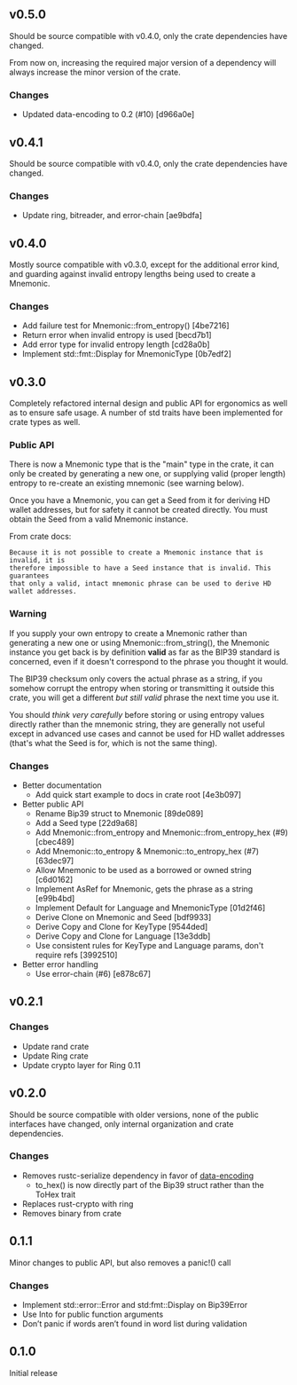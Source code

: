 ## v0.5.0

Should be source compatible with v0.4.0, only the crate dependencies have changed.

From now on, increasing the required major version of a dependency will always increase the
minor version of the crate.

### Changes

* Updated data-encoding to 0.2 (#10) [d966a0e]

## v0.4.1

Should be source compatible with v0.4.0, only the crate dependencies have changed.

### Changes 

* Update ring, bitreader, and error-chain [ae9bdfa]

## v0.4.0

Mostly source compatible with v0.3.0, except for the additional error kind, and guarding
against invalid entropy lengths being used to create a Mnemonic.

### Changes 

* Add failure test for Mnemonic::from_entropy()  [4be7216]
* Return error when invalid entropy is used  [becd7b1]
* Add error type for invalid entropy length  [cd28a0b]
* Implement std::fmt::Display for MnemonicType  [0b7edf2]

## v0.3.0

Completely refactored internal design and public API for ergonomics as well as to ensure
safe usage. A number of std traits have been implemented for crate types as well.

### Public API

There is now a Mnemonic type that is the "main" type in the crate, it can only be created by
generating a new one, or supplying valid (proper length) entropy to re-create an existing
mnemonic (see warning below).

Once you have a Mnemonic, you can get a Seed from it for deriving HD wallet addresses, but
for safety it cannot be created directly. You must obtain the Seed from a valid Mnemonic
instance.

From crate docs:

    Because it is not possible to create a Mnemonic instance that is invalid, it is
    therefore impossible to have a Seed instance that is invalid. This guarantees
    that only a valid, intact mnemonic phrase can be used to derive HD wallet addresses.

### Warning

If you supply your own entropy to create a Mnemonic rather than generating a new one or
using Mnemonic::from_string(), the Mnemonic instance you get back is by definition **valid**
as far as the BIP39 standard is concerned, even if it doesn't correspond to the phrase you
thought it would.

The BIP39 checksum only covers the actual phrase as a string, if you somehow corrupt the
entropy when storing or transmitting it outside this crate, you will get a different *but still valid*
phrase the next time you use it.

You should *think very carefully* before storing or using entropy values directly rather than the
mnemonic string, they are generally not useful except in advanced use cases and cannot be
used for HD wallet addresses (that's what the Seed is for, which is not the same thing).
 
### Changes 

* Better documentation
    * Add quick start example to docs in crate root [4e3b097]
* Better public API
    * Rename Bip39 struct to Mnemonic [89de089]
    * Add a Seed type [22d9a68]
    * Add Mnemonic::from_entropy and Mnemonic::from_entropy_hex (#9) [cbec489]
    * Add Mnemonic::to_entropy & Mnemonic::to_entropy_hex (#7) [63dec97]
    * Allow Mnemonic to be used as a borrowed or owned string [c6d0162]
    * Implement AsRef<str> for Mnemonic, gets the phrase as a string [e99b4bd]
    * Implement Default for Language and MnemonicType [01d2f46]
    * Derive Clone on Mnemonic and Seed [bdf9933]
    * Derive Copy and Clone for KeyType [9544ded]
    * Derive Copy and Clone for Language [13e3ddb]
    * Use consistent rules for KeyType and Language params, don't require refs [3992510]
* Better error handling
    * Use error-chain (#6) [e878c67]

## v0.2.1

### Changes 

* Update rand crate
* Update Ring crate
* Update crypto layer for Ring 0.11

## v0.2.0

Should be source compatible with older versions, none of the public interfaces have changed,
only internal organization and crate dependencies.

### Changes

* Removes rustc-serialize dependency in favor of [data-encoding](https://crates.io/crates/data-encoding)
    * to_hex() is now directly part of the Bip39 struct rather than the ToHex trait
* Replaces rust-crypto with ring
* Removes binary from crate

## 0.1.1

Minor changes to public API, but also removes a panic!() call

### Changes 

* Implement std::error::Error and std:fmt::Display on Bip39Error
* Use Into<String> for public function arguments
* Don’t panic if words aren’t found in word list during validation

## 0.1.0

Initial release
